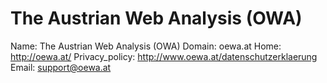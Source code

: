 
# The Austrian Web Analysis (OWA)

Name: The Austrian Web Analysis (OWA)
Domain: oewa.at
Home: http://oewa.at/
Privacy_policy: http://www.oewa.at/datenschutzerklaerung
Email: support@oewa.at
